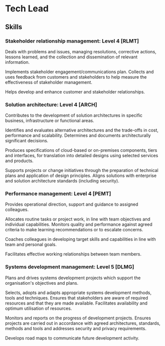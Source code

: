 # Tech Lead

## Skills

### Stakeholder relationship management: Level 4 [RLMT]

Deals with problems and issues, managing resolutions, corrective actions,
lessons learned, and the collection and dissemination of relevant information.

Implements stakeholder engagement/communications plan. Collects and uses
feedback from customers and stakeholders to help measure the effectiveness of
stakeholder management.

Helps develop and enhance customer and stakeholder relationships.

### Solution architecture: Level 4 [ARCH]

Contributes to the development of solution architectures in specific business,
infrastructure or functional areas.

Identifies and evaluates alternative architectures and the trade-offs in cost,
performance and scalability. Determines and documents architecturally
significant decisions.

Produces specifications of cloud-based or on-premises components, tiers and
interfaces, for translation into detailed designs using selected services and
products.

Supports projects or change initiatives through the preparation of technical
plans and application of design principles. Aligns solutions with enterprise
and solution architecture standards (including security).

### Performance management: Level 4 [PEMT]

Provides operational direction, support and guidance to assigned colleagues.

Allocates routine tasks or project work, in line with team objectives and
individual capabilities. Monitors quality and performance against agreed
criteria to make learning recommendations or to escalate concerns.

Coaches colleagues in developing target skills and capabilities in line with
team and personal goals.

Facilitates effective working relationships between team members.

### Systems development management: Level 5 [DLMG]

Plans and drives systems development projects which support the organisation's
objectives and plans.

Selects, adopts and adapts appropriate systems development methods, tools and
techniques. Ensures that stakeholders are aware of required resources and that
they are made available. Facilitates availability and optimum utilisation of
resources.

Monitors and reports on the progress of development projects. Ensures projects
are carried out in accordance with agreed architectures, standards, methods and
tools and addresses security and privacy requirements.

Develops road maps to communicate future development activity.
